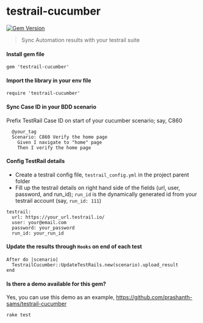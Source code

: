 # testrail-cucumber
[![Gem Version](https://badge.fury.io/rb/testrail-cucumber.svg)](http://badge.fury.io/rb/testrail-cucumber)
> Sync Automation results with your testrail suite


#### Install gem file
```
gem 'testrail-cucumber'
```

#### Import the library in your env file
```
require 'testrail-cucumber'
```

#### Sync Case ID in your BDD scenario
Prefix TestRail Case ID on start of your cucumber scenario; say, C860
```
  @your_tag
  Scenario: C860 Verify the home page
    Given I navigate to "home" page
    Then I verify the home page
```

#### Config TestRail details

- Create a testrail config file, `testrail_config.yml` in the project parent folder 
- Fill up the testrail details on right hand side of the fields (url, user, password, and run_id); `run_id` is the dynamically generated id from your testrail account (say, `run_id: 111`)

```
testrail:
  url: https://your_url.testrail.io/
  user: your@email.com
  password: your_password
  run_id: your_run_id
```

#### Update the results through `Hooks` on end of each test
```
After do |scenario|
  TestrailCucumber::UpdateTestRails.new(scenario).upload_result
end
```

#### Is there a demo available for this gem?
Yes, you can use this demo as an example, https://github.com/prashanth-sams/testrail-cucumber
```
rake test
```
